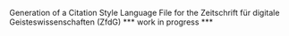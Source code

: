 Generation of a Citation Style Language File for the Zeitschrift für digitale Geisteswissenschaften (ZfdG) *** work in progress ***
